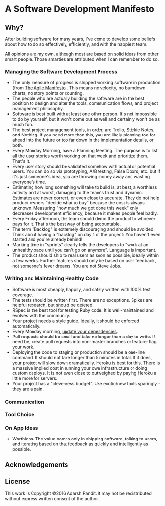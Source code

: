 # A Software Development Manifesto

## Why?

After building software for many years,
I've come to develop some beliefs
about how to do so effectively,
efficiently,
and with the happiest team.

All opinions are my own,
although most are based on
solid ideas from other smart people.
Those smarties are attributed
when I can remember to do so.

### Managing the Software Development Process

* The only measure of progress is shipped working software in production
 (from [The Agile Manifesto]).
  This means no velocity, no burndown charts, no story points or counting.
* The people who are actually building the software are in the best position to
  design and alter the tools, communication flows, and project management
  philosophy.
* Software is best built with at least one other person.
  It's not impossible to do by yourself, but it won't come out as well
  and certainly won't be as much fun.
* The best project management tools, in order, are Trello, Stickie Notes,
  and Nothing. If you need more than this, you are likely planning too far ahead
  into the future or too far down in the implementation details, or both.
* Every Monday Morning, have a Planning Meeting. The purpose is to list all the
  user stories worth working on that week and prioritize them. That's it.
* Every user story should be validated somehow with actual or potential users.
  You can do so via prototyping, A/B testing, False Doors, etc. but if it's just
  someone's idea, you are throwing money away and wasting everyone's time.
* Estimating how long something will take to build is, at best, a worthless
  activity and at worst, damaging to the team's trust and dynamic. Estimates are
  never correct, or even close to accurate. They do not help product owners
  "decide what to buy" because the cost is always unknown. Measuring "how much
  we got done this week" only decreases development efficiency, because it makes
  people feel badly.
* Every Friday afternoon, the team should demo the product to whoever pays for
  it. That's the best way of being accountable.
* The term "Backlog" is extremely discouraging and should be avoided. Think
  about having a "backlog" on day 1 of the project: You haven't even started and
  you're already behind!
* Marking time in "sprints" clearly tells the developers to
  "work at an unhealthy pace until you can't go on anymore".
  Language is important.
* The product should ship to real users as soon as possible, ideally within a
  few weeks. Further features should only be based on user feedback,
  not someone's fever dreams. You are not Steve Jobs.

[The Agile Manifesto]: http://www.agilemanifesto.org

### Writing and Maintaining Healthy Code

* Software is most cheaply, happily, and safely written with 100% test coverage.
* The tests should be written first. There are no exceptions. Spikes are helpful
  research, but should be deleted.
* RSpec is the best tool for testing Ruby code. It is well-maintained and
  evolves with the community.
* Your project needs a style guide. Ideally, it should be enforced
  automatically.
* Every Monday morning, [update your dependencies].
* Pull requests should be small and take no longer than a day to write. If need
  be, create pull requests into non-master branches or feature-flag your work.
* Deploying the code to staging or production should be a one-line command.
  It should not take longer than 5 minutes in total. If it does, your project
  will slow down dramatically. Heroku is best for this. There is a massive
  implied cost in running your own infrastructure or doing custom deploys. It is
  not even close to outweighed by paying Heroku a little more for servers.
* Your project has a "cleverness budget". Use exotic/new tools sparingly - they
  are a pain.

[update your dependencies]: http://adarsh.io/save-money-and-be-happier-by-updating-your-gems-every-monday-morning/

### Communication

### Tool Choice

### On App Ideas

* Worthless. The value comes only in shipping software, talking to users, and
  iterating based on that feedback as quickly and intelligently as possible.

## Acknowledgements

## License

This work is Copyright ©2016
Adarsh Pandit.
It may not be redistributed
without express written consent
of the author.
